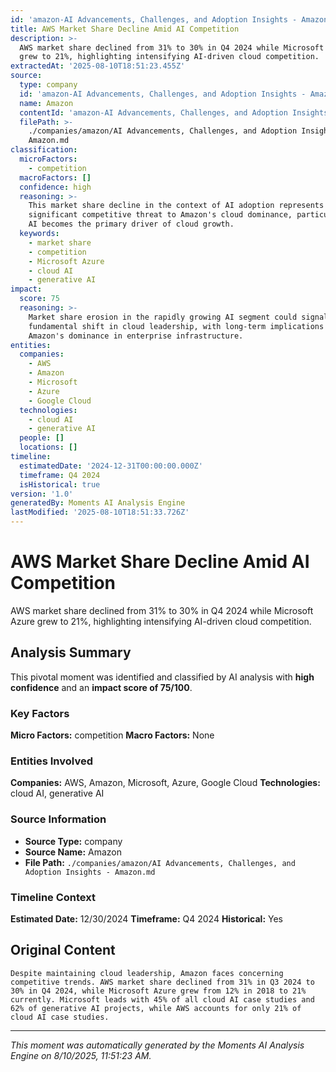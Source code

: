 ```yaml
---
id: 'amazon-AI Advancements, Challenges, and Adoption Insights - Amazon-moment-5'
title: AWS Market Share Decline Amid AI Competition
description: >-
  AWS market share declined from 31% to 30% in Q4 2024 while Microsoft Azure
  grew to 21%, highlighting intensifying AI-driven cloud competition.
extractedAt: '2025-08-10T18:51:23.455Z'
source:
  type: company
  id: 'amazon-AI Advancements, Challenges, and Adoption Insights - Amazon'
  name: Amazon
  contentId: 'amazon-AI Advancements, Challenges, and Adoption Insights - Amazon'
  filePath: >-
    ./companies/amazon/AI Advancements, Challenges, and Adoption Insights -
    Amazon.md
classification:
  microFactors:
    - competition
  macroFactors: []
  confidence: high
  reasoning: >-
    This market share decline in the context of AI adoption represents a
    significant competitive threat to Amazon's cloud dominance, particularly as
    AI becomes the primary driver of cloud growth.
  keywords:
    - market share
    - competition
    - Microsoft Azure
    - cloud AI
    - generative AI
impact:
  score: 75
  reasoning: >-
    Market share erosion in the rapidly growing AI segment could signal a
    fundamental shift in cloud leadership, with long-term implications for
    Amazon's dominance in enterprise infrastructure.
entities:
  companies:
    - AWS
    - Amazon
    - Microsoft
    - Azure
    - Google Cloud
  technologies:
    - cloud AI
    - generative AI
  people: []
  locations: []
timeline:
  estimatedDate: '2024-12-31T00:00:00.000Z'
  timeframe: Q4 2024
  isHistorical: true
version: '1.0'
generatedBy: Moments AI Analysis Engine
lastModified: '2025-08-10T18:51:33.726Z'
---
```

# AWS Market Share Decline Amid AI Competition

AWS market share declined from 31% to 30% in Q4 2024 while Microsoft Azure grew to 21%, highlighting intensifying AI-driven cloud competition.

## Analysis Summary

This pivotal moment was identified and classified by AI analysis with **high confidence** and an **impact score of 75/100**.

### Key Factors

**Micro Factors:** competition
**Macro Factors:** None

### Entities Involved

**Companies:** AWS, Amazon, Microsoft, Azure, Google Cloud
**Technologies:** cloud AI, generative AI



### Source Information

- **Source Type:** company
- **Source Name:** Amazon
- **File Path:** `./companies/amazon/AI Advancements, Challenges, and Adoption Insights - Amazon.md`

### Timeline Context

**Estimated Date:** 12/30/2024
**Timeframe:** Q4 2024
**Historical:** Yes

## Original Content

```
Despite maintaining cloud leadership, Amazon faces concerning competitive trends. AWS market share declined from 31% in Q3 2024 to 30% in Q4 2024, while Microsoft Azure grew from 12% in 2018 to 21% currently. Microsoft leads with 45% of all cloud AI case studies and 62% of generative AI projects, while AWS accounts for only 21% of cloud AI case studies.
```

---

*This moment was automatically generated by the Moments AI Analysis Engine on 8/10/2025, 11:51:23 AM.*

